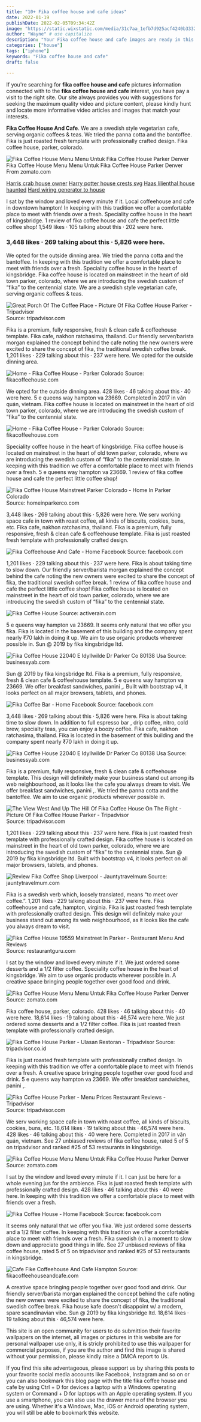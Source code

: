 ```yaml
---
title: "10+ Fika coffee house and cafe ideas"
date: 2022-01-19
publishDate: 2022-02-05T09:34:42Z
image: "https://static.wixstatic.com/media/31c7aa_1efb7d925acf4240b3332e194873eea4~mv2.jpg/v1/fill/w_560,h_538,al_c,q_80,usm_0.66_1.00_0.01/_MG_3394.webp"
author: "Wayne" # use capitalize
description: "Your Fika coffee house and cafe images are ready in this website. Fika coffee house and cafe are a topic that is being searched for and liked by netizens now. You can Get the Fika coffee house and cafe files here. Find and Download all royalty-free photos and vectors."
categories: ["house"]
tags: ["iphone"]
keywords: "Fika coffee house and cafe"
draft: false

---
```


If you're searching for **fika coffee house and cafe** pictures information connected with to the **fika coffee house and cafe** interest, you have pay a visit to the right  site.  Our site always  provides you with  suggestions  for seeking  the maximum  quality video and picture  content, please kindly hunt and locate more informative video articles and images  that match your interests.

**Fika Coffee House And Cafe**. We are a swedish style vegetarian cafe, serving organic coffees &amp; teas. We tried the panna cotta and the bantoffee. Fika is just roasted fresh template with professionally crafted design. Fika coffee house, parker, colorado.

![Fika Coffee House Menu Menu Untuk Fika Coffee House Parker Denver](https://b.zmtcdn.com/data/pictures/9/17979299/e78b627d121cf0d6aef1ebba7521cb5e.jpg?fit=around|300:273&amp;crop=300:273;*,* "Fika Coffee House Menu Menu Untuk Fika Coffee House Parker Denver")
Fika Coffee House Menu Menu Untuk Fika Coffee House Parker Denver From zomato.com

[Harris crab house owner](/harris-crab-house-owner/)
[Harry potter house crests svg](/harry-potter-house-crests-svg/)
[Haas lilienthal house haunted](/haas-lilienthal-house-haunted/)
[Hard wiring generator to house](/hard-wiring-generator-to-house/)

I sat by the window and loved every minute if it. Local coffeehouse and cafe in downtown hampton! In keeping with this tradition we offer a comfortable place to meet with friends over a fresh. Speciality coffee house in the heart of kingsbridge. 1 review of fika coffee house and cafe the perfect little coffee shop! 1,549 likes · 105 talking about this · 202 were here.

### 3,448 likes · 269 talking about this · 5,826 were here.

We opted for the outside dinning area. We tried the panna cotta and the bantoffee. In keeping with this tradition we offer a comfortable place to meet with friends over a fresh. Speciality coffee house in the heart of kingsbridge. Fika coffee house is located on mainstreet in the heart of old town parker, colorado, where we are introducing the swedish custom of “fika” to the centennial state. We are a swedish style vegetarian cafe, serving organic coffees &amp; teas.


![Great Porch Of The Coffee Place - Picture Of Fika Coffee House Parker - Tripadvisor](https://media-cdn.tripadvisor.com/media/photo-s/08/ca/3f/d7/fika-coffee-house.jpg "Great Porch Of The Coffee Place - Picture Of Fika Coffee House Parker - Tripadvisor")
Source: tripadvisor.com

Fika is a premium, fully responsive, fresh &amp; clean cafe &amp; coffeehouse template. Fika cafe, nakhon ratchasima, thailand. Our friendly server/barista morgan explained the concept behind the cafe noting the new owners were excited to share the concept of fika, the traditional swedish coffee break. 1,201 likes · 229 talking about this · 237 were here. We opted for the outside dinning area.

![Home - Fika Coffee House - Parker Colorado](https://www.fikacoffeehouse.com/assets/images/mainPic.jpg "Home - Fika Coffee House - Parker Colorado")
Source: fikacoffeehouse.com

We opted for the outside dinning area. 428 likes · 46 talking about this · 40 were here. 5 e queens way hampton va 23669. Completed in 2017 in văn quán, vietnam. Fika coffee house is located on mainstreet in the heart of old town parker, colorado, where we are introducing the swedish custom of “fika” to the centennial state.

![Home - Fika Coffee House - Parker Colorado](https://www.fikacoffeehouse.com/assets/images/webLogo.png "Home - Fika Coffee House - Parker Colorado")
Source: fikacoffeehouse.com

Speciality coffee house in the heart of kingsbridge. Fika coffee house is located on mainstreet in the heart of old town parker, colorado, where we are introducing the swedish custom of “fika” to the centennial state. In keeping with this tradition we offer a comfortable place to meet with friends over a fresh. 5 e queens way hampton va 23669. 1 review of fika coffee house and cafe the perfect little coffee shop!

![Fika Coffee House Mainstreet Parker Colorado - Home In Parker Colorado](https://homeinparkerco.com/wp-content/uploads/2015/10/fika-coffee-house-parker-colorado-mainstreet-1024x768.jpg "Fika Coffee House Mainstreet Parker Colorado - Home In Parker Colorado")
Source: homeinparkerco.com

3,448 likes · 269 talking about this · 5,826 were here. We serv working space cafe in town with roast coffee, all kinds of biscuits, cookies, buns, etc. Fika cafe, nakhon ratchasima, thailand. Fika is a premium, fully responsive, fresh &amp; clean cafe &amp; coffeehouse template. Fika is just roasted fresh template with professionally crafted design.

![Fika Coffeehouse And Cafe - Home Facebook](https://lookaside.fbsbx.com/lookaside/crawler/media/?media_id=105780645022617 "Fika Coffeehouse And Cafe - Home Facebook")
Source: facebook.com

1,201 likes · 229 talking about this · 237 were here. Fika is about taking time to slow down. Our friendly server/barista morgan explained the concept behind the cafe noting the new owners were excited to share the concept of fika, the traditional swedish coffee break. 1 review of fika coffee house and cafe the perfect little coffee shop! Fika coffee house is located on mainstreet in the heart of old town parker, colorado, where we are introducing the swedish custom of “fika” to the centennial state.

![Fika Coffee House](https://activerain.com/image_store/uploads/6/0/7/1/8/ar130505772981706.JPG "Fika Coffee House")
Source: activerain.com

5 e queens way hampton va 23669. It seems only natural that we offer you fika. Fika is located in the basement of this building and the company spent nearly ₹70 lakh in doing it up. We aim to use organic products wherever possible in. Sun @ 2019 by fika kingsbridge ltd.

![Fika Coffee House 22040 E Idyllwilde Dr Parker Co 80138 Usa](https://cdn.businessyab.com/assets/uploads/8bdfda4259ce16303a9f11333ca951b9_-united-states-colorado-douglas-county-parker-east-idyllwilde-drive-22040-fika-coffee-house.jpg "Fika Coffee House 22040 E Idyllwilde Dr Parker Co 80138 Usa")
Source: businessyab.com

Sun @ 2019 by fika kingsbridge ltd. Fika is a premium, fully responsive, fresh &amp; clean cafe &amp; coffeehouse template. 5 e queens way hampton va 23669. We offer breakfast sandwiches, panini ,. Built with bootstrap v4, it looks perfect on all major browsers, tablets, and phones.

![Fika Coffee Bar - Home Facebook](https://lookaside.fbsbx.com/lookaside/crawler/media/?media_id=1738791016187827 "Fika Coffee Bar - Home Facebook")
Source: facebook.com

3,448 likes · 269 talking about this · 5,826 were here. Fika is about taking time to slow down. In addition to full espresso bar , drip coffee, nitro, cold brew, specialty teas, you can enjoy a boozy coffee. Fika cafe, nakhon ratchasima, thailand. Fika is located in the basement of this building and the company spent nearly ₹70 lakh in doing it up.

![Fika Coffee House 22040 E Idyllwilde Dr Parker Co 80138 Usa](https://cdn.businessyab.com/assets/uploads/cf41febbcc2609e95f0166a8811567aa_-united-states-colorado-douglas-county-parker-east-idyllwilde-drive-22040-fika-coffee-house.jpg "Fika Coffee House 22040 E Idyllwilde Dr Parker Co 80138 Usa")
Source: businessyab.com

Fika is a premium, fully responsive, fresh &amp; clean cafe &amp; coffeehouse template. This design will definitely make your business stand out among its web neighbourhood, as it looks like the cafe you always dream to visit. We offer breakfast sandwiches, panini ,. We tried the panna cotta and the bantoffee. We aim to use organic products wherever possible in.

![The View West And Up The Hill Of Fika Coffee House On The Right - Picture Of Fika Coffee House Parker - Tripadvisor](https://media-cdn.tripadvisor.com/media/photo-s/08/ca/3f/db/fika-coffee-house.jpg "The View West And Up The Hill Of Fika Coffee House On The Right - Picture Of Fika Coffee House Parker - Tripadvisor")
Source: tripadvisor.com

1,201 likes · 229 talking about this · 237 were here. Fika is just roasted fresh template with professionally crafted design. Fika coffee house is located on mainstreet in the heart of old town parker, colorado, where we are introducing the swedish custom of “fika” to the centennial state. Sun @ 2019 by fika kingsbridge ltd. Built with bootstrap v4, it looks perfect on all major browsers, tablets, and phones.

![Review Fika Coffee Shop Liverpool - Jauntytravelmum](https://jauntytravelmum.com/wp-content/uploads/2020/11/fik3.jpg "Review Fika Coffee Shop Liverpool - Jauntytravelmum")
Source: jauntytravelmum.com

Fika is a swedish verb which, loosely translated, means “to meet over coffee.”. 1,201 likes · 229 talking about this · 237 were here. Fika coffeehouse and cafe, hampton, virginia. Fika is just roasted fresh template with professionally crafted design. This design will definitely make your business stand out among its web neighbourhood, as it looks like the cafe you always dream to visit.

![Fika Coffee House 19559 Mainstreet In Parker - Restaurant Menu And Reviews](https://img.restaurantguru.com/r038-interior-Fika-Coffee-House.jpg "Fika Coffee House 19559 Mainstreet In Parker - Restaurant Menu And Reviews")
Source: restaurantguru.com

I sat by the window and loved every minute if it. We just ordered some desserts and a 1/2 filter coffee. Speciality coffee house in the heart of kingsbridge. We aim to use organic products wherever possible in. A creative space bringing people together over good food and drink.

![Fika Coffee House Menu Menu Untuk Fika Coffee House Parker Denver](https://b.zmtcdn.com/data/menus/299/17979299/438bc27fee135367f1be76b81cbf6ea1.jpg "Fika Coffee House Menu Menu Untuk Fika Coffee House Parker Denver")
Source: zomato.com

Fika coffee house, parker, colorado. 428 likes · 46 talking about this · 40 were here. 18,614 likes · 19 talking about this · 46,574 were here. We just ordered some desserts and a 1/2 filter coffee. Fika is just roasted fresh template with professionally crafted design.

![Fika Coffee House Parker - Ulasan Restoran - Tripadvisor](https://media-cdn.tripadvisor.com/media/photo-s/09/64/34/c7/fika-coffee-house.jpg "Fika Coffee House Parker - Ulasan Restoran - Tripadvisor")
Source: tripadvisor.co.id

Fika is just roasted fresh template with professionally crafted design. In keeping with this tradition we offer a comfortable place to meet with friends over a fresh. A creative space bringing people together over good food and drink. 5 e queens way hampton va 23669. We offer breakfast sandwiches, panini ,.

![Fika Coffee House Parker - Menu Prices Restaurant Reviews - Tripadvisor](https://media-cdn.tripadvisor.com/media/photo-s/09/64/34/ca/fika-coffee-house.jpg "Fika Coffee House Parker - Menu Prices Restaurant Reviews - Tripadvisor")
Source: tripadvisor.com

We serv working space cafe in town with roast coffee, all kinds of biscuits, cookies, buns, etc. 18,614 likes · 19 talking about this · 46,574 were here. 428 likes · 46 talking about this · 40 were here. Completed in 2017 in văn quán, vietnam. See 27 unbiased reviews of fika coffee house, rated 5 of 5 on tripadvisor and ranked #25 of 53 restaurants in kingsbridge.

![Fika Coffee House Menu Menu Untuk Fika Coffee House Parker Denver](https://b.zmtcdn.com/data/pictures/9/17979299/e78b627d121cf0d6aef1ebba7521cb5e.jpg?fit=around|300:273&amp;crop=300:273;*,* "Fika Coffee House Menu Menu Untuk Fika Coffee House Parker Denver")
Source: zomato.com

I sat by the window and loved every minute if it. I can just be here for a whole evening jus for the ambience. Fika is just roasted fresh template with professionally crafted design. 428 likes · 46 talking about this · 40 were here. In keeping with this tradition we offer a comfortable place to meet with friends over a fresh.

![Fika Coffee House - Home Facebook](https://lookaside.fbsbx.com/lookaside/crawler/media/?media_id=212169886225879 "Fika Coffee House - Home Facebook")
Source: facebook.com

It seems only natural that we offer you fika. We just ordered some desserts and a 1/2 filter coffee. In keeping with this tradition we offer a comfortable place to meet with friends over a fresh. Fika swedish (n.) a moment to slow down and appreciate good things in life. See 27 unbiased reviews of fika coffee house, rated 5 of 5 on tripadvisor and ranked #25 of 53 restaurants in kingsbridge.

![Cafe Fike Coffeehouse And Cafe Hampton](https://static.wixstatic.com/media/31c7aa_1efb7d925acf4240b3332e194873eea4~mv2.jpg/v1/fill/w_560,h_538,al_c,q_80,usm_0.66_1.00_0.01/_MG_3394.webp "Cafe Fike Coffeehouse And Cafe Hampton")
Source: fikacoffeehouseandcafe.com

A creative space bringing people together over good food and drink. Our friendly server/barista morgan explained the concept behind the cafe noting the new owners were excited to share the concept of fika, the traditional swedish coffee break. Fika house kafe doesn&#039;t disappoint w/ a modern, spare scandinavian vibe. Sun @ 2019 by fika kingsbridge ltd. 18,614 likes · 19 talking about this · 46,574 were here.

This site is an open community for users to do submittion their favorite wallpapers on the internet, all images or pictures in this website are for personal wallpaper use only, it is stricly prohibited to use this wallpaper for commercial purposes, if you are the author and find this image is shared without your permission, please kindly raise a DMCA report to Us.

If you find this site adventageous, please support us by sharing this posts to your favorite social media accounts like Facebook, Instagram and so on or you can also bookmark this blog page with the title fika coffee house and cafe by using Ctrl + D for devices a laptop with a Windows operating system or Command + D for laptops with an Apple operating system. If you use a smartphone, you can also use the drawer menu of the browser you are using. Whether it's a Windows, Mac, iOS or Android operating system, you will still be able to bookmark this website.
